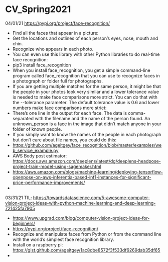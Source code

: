 # CV_Spring2021

04/01/21
https://pypi.org/project/face-recognition/
* Find all the faces that appear in a picture:
* Get the locations and outlines of each person’s eyes, nose, mouth and chin.
* Recognize who appears in each photo.
* You can even use this library with other Python libraries to do real-time face recognition:
* pip3 install face_recognition
* When you install face_recognition, you get a simple command-line program
called face_recognition that you can use to recognize faces in a
photograph or folder full for photographs.
* If you are getting multiple matches for the same person, it might be that
the people in your photos look very similar and a lower tolerance value
is needed to make face comparisons more strict.
You can do that with the --tolerance parameter. The default tolerance
value is 0.6 and lower numbers make face comparisons more strict:
* There’s one line in the output for each face. The data is comma-separated
with the filename and the name of the person found.
An unknown_person is a face in the image that didn’t match anyone in
your folder of known people.
* If you simply want to know the names of the people in each photograph but don’t
care about file names, you could do this:
* https://github.com/ageitgey/face_recognition/blob/master/examples/web_service_example.py
* AWS Body post estimator: https://docs.aws.amazon.com/deeplens/latest/dg/deeplens-headpose-project-train-model-using-sagemaker.html
* https://aws.amazon.com/blogs/machine-learning/deploying-tensorflow-openpose-on-aws-inferentia-based-inf1-instances-for-significant-price-performance-improvements/
* 



03/31/21
TIL: https://towardsdatascience.com/5-awesome-computer-vision-project-ideas-with-python-machine-learning-and-deep-learning-721425fa7905
* https://www.upgrad.com/blog/computer-vision-project-ideas-for-beginners/
* https://pypi.org/project/face-recognition/
* Recognize and manipulate faces from Python or from the command line with
the world’s simplest face recognition library.
* Install on a raspberry pi: https://gist.github.com/ageitgey/1ac8dbe8572f3f533df6269dab35df65
* 
